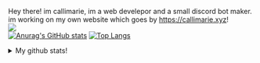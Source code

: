 Hey there! im callimarie, im a web develepor and a small discord bot maker. im working on my own website which goes by https://callimarie.xyz!
<br>
[![](https://discord.c99.nl/widget/theme-4/894794517079793704.png)](https://discord.gg/TXF3hBj)
<br>
[![Anurag's GitHub stats](https://github-readme-stats.vercel.app/api?username=callimarieyt)](https://github.com/callimarieyt)
[![Top Langs](https://github-readme-stats.vercel.app/api/top-langs/?username=callimarieyt&layout=compact)](https://github.com/callimarieyt)


<details>
  <summary>My github stats!</summary>
  <br>
  [![Anurag's GitHub stats](https://github-readme-stats.vercel.app/api?username=callimarieyt)](https://github.com/callimarieyt)
  [![Top Langs](https://github-readme-stats.vercel.app/api/top-langs/?username=callimarieyt&layout=compact)](https://github.com/callimarieyt)
  />

 
